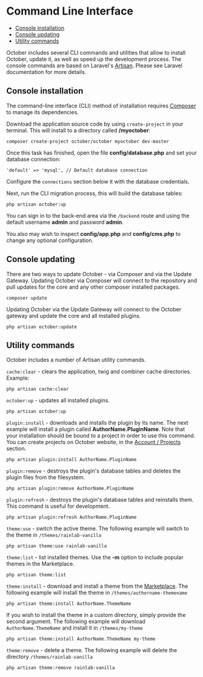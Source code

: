 # Command Line Interface

- [Console installation](#console-install)
- [Console updating](#console-updating)
- [Utility commands](#utility-commands)

October includes several CLI commands and utilities that allow to install October, update it, as well as speed up the development process. The console commands are based on Laravel's [Artisan](http://laravel.com/docs/artisan). Please see Laravel documentation for more details.

<a name="console-install" class="anchor" href="#console-install"></a>
## Console installation

The command-line interface (CLI) method of installation requires [Composer](http://getcomposer.org/) to manage its dependencies.

Download the application source code by using `create-project` in your terminal. This will install to a directory called **/myoctober**:

    composer create-project october/october myoctober dev-master

Once this task has finished, open the file **config/database.php** and set your database connection:

    'default' => 'mysql', // Default database connection

Configure the `connections` section below it with the database credentials.

Next, run the CLI migration process, this will build the database tables:

    php artisan october:up

You can sign in to the back-end area via the `/backend` route and using the default username **admin** and password **admin**.

You also may wish to inspect **config/app.php** and **config/cms.php** to change any optional configuration.

<a name="console-updating" class="anchor" href="#console-updating"></a>
## Console updating

There are two ways to update October - via Composer and via the Update Gateway. Updating October via Composer will connect to the repository and pull updates for the core and any other composer installed packages.

    composer update

Updating October via the Update Gateway will connect to the October gateway and update the core and all installed plugins.

    php artisan october:update

<a name="utility-commands" class="anchor" href="#utility-commands"></a>
## Utility commands

October includes a number of Artisan utility commands.

`cache:clear` - clears the application, twig and combiner cache directories. Example:

    php artisan cache:clear

`october:up` - updates all installed plugins.

    php artisan october:up

`plugin:install` - downloads and installs the plugin by its name. The next example will install a plugin called **AuthorName.PluginName**. Note that your installation should be bound to a project in order to use this command. You can create projects on October website, in the [Account / Projects](https://octobercms.com/account/project/dashboard) section.

    php artisan plugin:install AuthorName.PluginName

`plugin:remove` - destroys the plugin's database tables and deletes the plugin files from the filesystem.

    php artisan plugin:remove AuthorName.PluginName

`plugin:refresh` - destroys the plugin's database tables and reinstalls them. This command is useful for development.

    php artisan plugin:refresh AuthorName.PluginName

`theme:use` - switch the active theme. The following example will switch to the theme in `/themes/rainlab-vanilla`

    php artisan theme:use rainlab-vanilla

`theme:list` - list installed themes. Use the **-m** option to include popular themes in the Marketplace.

    php artisan theme:list

`theme:install` - download and install a theme from the [Marketplace](https://octobercms.com/themes/). The following example will install the theme in `/themes/authorname-themename`

    php artisan theme:install AuthorName.ThemeName

If you wish to install the theme in a custom directory, simply provide the second argument. The following example will download `AuthorName.ThemeName` and install it in `/themes/my-theme`

    php artisan theme:install AuthorName.ThemeName my-theme

`theme:remove` - delete a theme. The following example will delete the directory `/themes/rainlab-vanilla`

    php artisan theme:remove rainlab-vanilla

